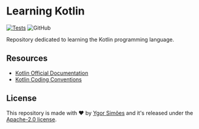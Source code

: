 # Learning Kotlin

[![Tests](https://github.com/ygorsimoes/learning-kotlin/actions/workflows/build-and-tests.yml/badge.svg)](https://github.com/ygorsimoes/learning-kotlin/actions/workflows/build-and-tests.yml)
![GitHub](https://img.shields.io/github/license/ygorsimoes/learning-kotlin)

Repository dedicated to learning the Kotlin programming language.

## Resources

- [Kotlin Official Documentation](https://kotlinlang.org/docs/home.html)
- [Kotlin Coding Conventions](https://kotlinlang.org/docs/coding-conventions.html)

## License

This repository is made with ❤️ by [Ygor Simões](https://github.com/ygorsimoes) and it's released under the 
[Apache-2.0 license](https://github.com/ygorsimoes/learning-kotlin/blob/master/LICENSE).